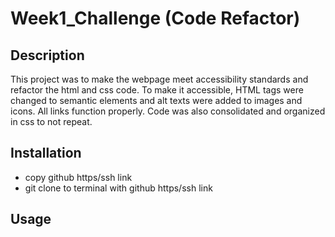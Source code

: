 # Week1_Challenge (Code Refactor)

## Description
This project was to make the webpage meet accessibility standards and refactor the html and css code. To make it accessible, HTML tags were changed to semantic elements and alt texts were added to images and icons. All links function properly. Code was also consolidated and organized in css to not repeat. 

## Installation
- copy github https/ssh link
- git clone to terminal with github https/ssh link

## Usage
